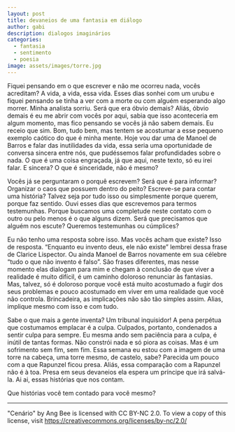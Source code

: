 ```yaml
---
layout: post
title: devaneios de uma fantasia em diálogo
author: gabi
description: dialogos imaginários 
categories:
  - fantasia
  - sentimento
  - poesia
image: assets/images/torre.jpg
---
```


Fiquei pensando em o que escrever e não me ocorreu nada, vocês acreditam? A vida, a vida, essa vida. Esses dias sonhei com um urubu e fiquei pensando se tinha a ver com a morte ou com alguém esperando algo morrer. Minha analista sorriu. Será que era óbvio demais? Aliás, óbvio demais é eu me abrir com vocês por aqui, sabia que isso aconteceria em algum momento, mas fico pensando se vocês já não sabem demais. Eu receio que sim. Bom, tudo bem, mas tentem se acostumar a esse pequeno exemplo caótico do que é minha mente. Hoje vou dar uma de Manoel de Barros e falar das inutilidades da vida, essa seria uma oportunidade de conversa sincera entre nós, que pudéssemos falar profundidades sobre o nada. O que é uma coisa engraçada, já que aqui, neste texto, só eu irei falar. E sincera? O que é sinceridade, não é mesmo?

Vocês já se perguntaram o porquê escrevem? Será que é para informar? Organizar o caos que possuem dentro do peito? Escreve-se para contar uma história? Talvez seja por tudo isso ou simplesmente porque querem, porque faz sentido. Ouvi esses dias que escrevemos para termos testemunhas. Porque buscamos uma completude neste contato com o outro ou pelo menos é o que alguns dizem. Será que precisamos que alguém nos escute? Queremos testemunhas ou cúmplices? 

Eu não tenho uma resposta sobre isso. Mas vocês acham que existe? Isso de resposta. “Enquanto eu invento deus, ele não existe” lembrei dessa frase de Clarice Lispector. Ou ainda Manoel de Barros novamente em sua célebre “tudo o que não invento é falso”. São frases diferentes, mas nesse momento elas dialogam para mim e chegam à conclusão de que viver a realidade é muito difícil, é um caminho doloroso renunciar às fantasias. Mas, talvez, só é doloroso porque você está muito acostumado a fugir dos seus problemas e pouco acostumado em viver em uma realidade que você não controla. Brincadeira, as implicações não são tão simples assim. Alias, implique mesmo com isso e com tudo.

Sabe o que mais a gente inventa? Um tribunal inquisidor! A pena perpétua que costumamos emplacar é a culpa. Culpados, portanto, condenados a sentir culpa para sempre. Eu mesma ando sem paciência para a culpa, é inútil de tantas formas. Não constrói nada e só piora as coisas. Mas é um sofrimento sem fim, sem fim. Essa semana eu estou com a imagem de uma torre na cabeça, uma torre mesmo, de castelo, sabe? Parecida um pouco com a que Rapunzel ficou presa. Aliás, essa comparação com a Rapunzel não é à toa. Presa em seus devaneios ela espera um príncipe que irá salvá-la. Ai ai, essas histórias que nos contam. 

Que histórias você tem contado para você mesmo? 

---

"Cenário" by Ang Bee is licensed with CC BY-NC 2.0. To view a copy of this license, visit https://creativecommons.org/licenses/by-nc/2.0/
